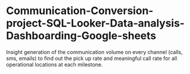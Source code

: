# Communication-Conversion-project-SQL-Looker-Data-analysis-Dashboarding-Google-sheets
Insight generation of the communication volume on every channel (calls, sms, emails) to find out the pick up rate and meaningful call rate for all operational locations at each milestone.
